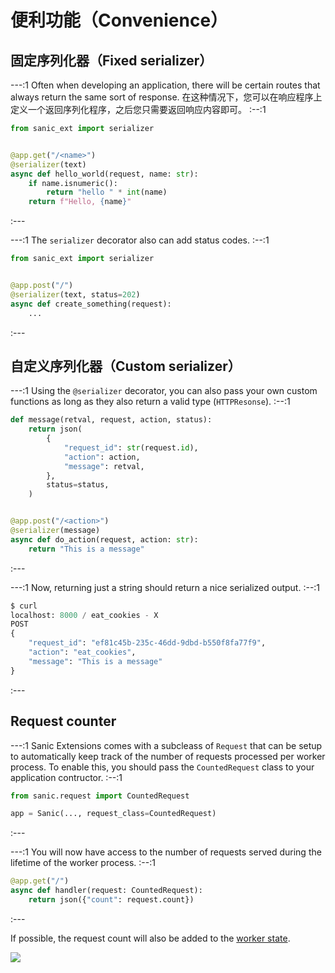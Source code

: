 # 便利功能（Convenience）

## 固定序列化器（Fixed serializer）

---:1 Often when developing an application, there will be certain routes that always return the same sort of response. 在这种情况下，您可以在响应程序上定义一个返回序列化程序，之后您只需要返回响应内容即可。 :--:1
```python
from sanic_ext import serializer


@app.get("/<name>")
@serializer(text)
async def hello_world(request, name: str):
    if name.isnumeric():
        return "hello " * int(name)
    return f"Hello, {name}"
```
:---


---:1 The `serializer` decorator also can add status codes. :--:1
```python
from sanic_ext import serializer


@app.post("/")
@serializer(text, status=202)
async def create_something(request):
    ...
```
:---

## 自定义序列化器（Custom serializer）

---:1 Using the `@serializer` decorator, you can also pass your own custom functions as long as they also return a valid type (`HTTPResonse`). :--:1
```python
def message(retval, request, action, status):
    return json(
        {
            "request_id": str(request.id),
            "action": action,
            "message": retval,
        },
        status=status,
    )


@app.post("/<action>")
@serializer(message)
async def do_action(request, action: str):
    return "This is a message"
```
:---

---:1 Now, returning just a string should return a nice serialized output. :--:1

```python
$ curl
localhost: 8000 / eat_cookies - X
POST
{
    "request_id": "ef81c45b-235c-46dd-9dbd-b550f8fa77f9",
    "action": "eat_cookies",
    "message": "This is a message"
}

```
:---


## Request counter

---:1 Sanic Extensions comes with a subcleass of `Request` that can be setup to automatically keep track of the number of requests processed per worker process. To enable this, you should pass the `CountedRequest` class to your application contructor. :--:1
```python
from sanic.request import CountedRequest

app = Sanic(..., request_class=CountedRequest)
```
:---

---:1 You will now have access to the number of requests served during the lifetime of the worker process. :--:1
```python
@app.get("/")
async def handler(request: CountedRequest):
    return json({"count": request.count})
```
:---

If possible, the request count will also be added to the [worker state](../../guide/deployment/manager.md#worker-state).

![](https://user-images.githubusercontent.com/166269/190922460-43bd2cfc-f81a-443b-b84f-07b6ce475cbf.png)
